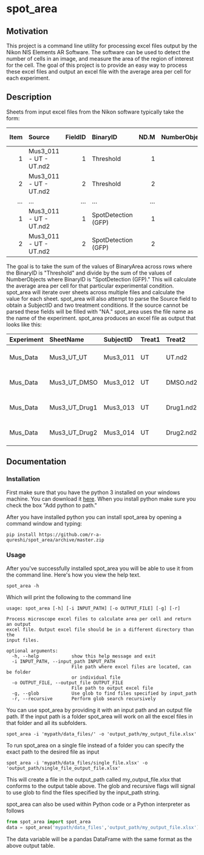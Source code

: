 # spot_area

## Motivation
This project is a command line utility for processing excel files output by the Nikon NIS Elements AR Software. 
The software can be used to detect the number of cells in an image, and measure the area of the region of interest for the cell.
The goal of this project is to provide an easy way to process these excel files and output an excel file with the
average area per cell for each experiment.

## Description
Sheets from input excel files from the Nikon software typically take the form:

| Item   | Source                 | FieldID   | BinaryID            | ND.M   | NumberObjects   | BinaryArea [µm²]   |
|-------:|:-----------------------|----------:|:--------------------|-------:|----------------:|-------------------:|
| 1      | Mus3_011 - UT - UT.nd2 | 1         | Threshold           | 1      | 0               | 0                  |
| 2      | Mus3_011 - UT - UT.nd2 | 2         | Threshold           | 2      | 0               | 0                  |
| …      | …                      | …         | …                   | …      | …               | …                  |
| 1      | Mus3_011 - UT - UT.nd2 | 1         | SpotDetection (GFP) | 1      | 75              | 5931.56            |
| 2      | Mus3_011 - UT - UT.nd2 | 2         | SpotDetection (GFP) | 2      | 71              | 5626.23            |


The goal is to take the sum of the values of BinaryArea across rows where the BinaryID is "Threshold" and divide
by the sum of the values of NumberObjects where BinaryID is "SpotDetection (GFP)." This will calculate the average
area per cell for that particular experimental condition. spot_area will iterate over sheets across multiple files
and calculate the value for each sheet. spot_area will also attempt to parse the Source field to obtain a SubjectID and 
two treatment conditions. If the source cannot be parsed these fields will be filled with "NA." 
spot_area uses the file name as the name of the experiment. spot_area produces an excel file as output that looks like this:

| Experiment   | SheetName     | SubjectID   | Treat1   | Treat2    | Source                    |   TotalArea |   TotalObjects |   AreaPerCell |
|:-------------|:--------------|:------------|:---------|:----------|:--------------------------|------------:|---------------:|--------------:|
| Mus_Data     | Mus3_UT_UT    | Mus3_011    | UT       | UT.nd2    | Mus3_011 - UT - UT.nd2    |     2528    |           2965 |      0.852614 |
| Mus_Data     | Mus3_UT_DMSO  | Mus3_012    | UT       | DMSO.nd2  | Mus3_012 - UT - DMSO.nd2  |     8807.57 |           2875 |      3.0635   |
| Mus_Data     | Mus3_UT_Drug1 | Mus3_013    | UT       | Drug1.nd2 | Mus3_013 - UT - Drug1.nd2 |     1469.79 |           2324 |      0.63244  |
| Mus_Data     | Mus3_UT_Drug2 | Mus3_014    | UT       | Drug2.nd2 | Mus3_014 - UT - Drug2.nd2 |     1137.08 |           3057 |      0.371959 |

## Documentation
### Installation
First make sure that you have the python 3 installed on your windows machine. You can download it 
[here](https://www.python.org/downloads/windows/). When you install python make sure you check the box "Add python to path."

After you have installed python you can install spot_area by opening a command window and typing:
```
pip install https://github.com/r-a-qureshi/spot_area/archive/master.zip
```

### Usage
After you've successfully installed spot_area you will be able to use it from the command line.
Here's how you view the help text.
```
spot_area -h
```
Which will print the following to the command line
```
usage: spot_area [-h] [-i INPUT_PATH] [-o OUTPUT_FILE] [-g] [-r]

Process microscope excel files to calculate area per cell and return an output
excel file. Output excel file should be in a different directory than the
input files.

optional arguments:
  -h, --help            show this help message and exit
  -i INPUT_PATH, --input_path INPUT_PATH
                        File path where excel files are located, can be folder
                        or individual file
  -o OUTPUT_FILE, --output_file OUTPUT_FILE
                        File path to output excel file
  -g, --glob            Use glob to find files specified by input_path
  -r, --recursive       Perform glob search recursively
  ```

  You can use spot_area by providing it with an input path and an output file path. If the input path is a
  folder spot_area will work on all the excel files in that folder and all its subfolders.
  ```
  spot_area -i 'mypath/data_files/' -o 'output_path/my_output_file.xlsx'
  ```

  To run spot_area on a single file instead of a folder you can specify the exact path to the desired file as input
  ```
  spot_area -i 'mypath/data_files/single_file.xlsx' -o 'output_path/single_file_output_file.xlsx'
  ```

  This will create a file in the output_path called my_output_file.xlsx that conforms to the output table above.
  The glob and recursive flags will signal to use glob to find the files specified by the input_path string.

  spot_area can also be used within Python code or a Python interpreter as follows
  ```python
  from spot_area import spot_area
  data = spot_area('mypath/data_files','output_path/my_output_file.xlsx')
  ```
  The data variable will be a pandas DataFrame with the same format as the above output table.